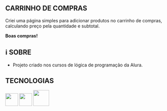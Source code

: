 ## CARRINHO DE COMPRAS

Criei uma página simples para adicionar produtos no carrinho de compras, calculando preço pela quantidade e subtotal.

__Boas compras!__

## ℹ SOBRE
- Projeto criado nos cursos de lógica de programação da Alura.

## TECNOLOGIAS
<img loading="lazy" src="https://cdn.jsdelivr.net/gh/devicons/devicon@latest/icons/javascript/javascript-plain.svg" width="40" height="40"/> <img loading="lazy" src="https://cdn.jsdelivr.net/gh/devicons/devicon@latest/icons/html5/html5-original.svg" width="40" height="40"/> <img loading="lazy" src="https://cdn.jsdelivr.net/gh/devicons/devicon@latest/icons/css3/css3-original-wordmark.svg" width="50" height="50"/>
